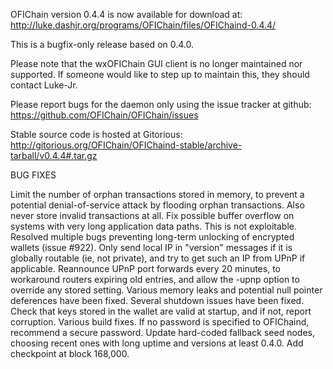 OFIChain version 0.4.4 is now available for download at:
http://luke.dashjr.org/programs/OFIChain/files/OFIChaind-0.4.4/

This is a bugfix-only release based on 0.4.0.

Please note that the wxOFIChain GUI client is no longer maintained nor supported. If someone would like to step up to maintain this, they should contact Luke-Jr.

Please report bugs for the daemon only using the issue tracker at github:
https://github.com/OFIChain/OFIChain/issues

Stable source code is hosted at Gitorious:
http://gitorious.org/OFIChain/OFIChaind-stable/archive-tarball/v0.4.4#.tar.gz

BUG FIXES

Limit the number of orphan transactions stored in memory, to prevent a potential denial-of-service attack by flooding orphan transactions. Also never store invalid transactions at all.
Fix possible buffer overflow on systems with very long application data paths. This is not exploitable.
Resolved multiple bugs preventing long-term unlocking of encrypted wallets (issue #922).
Only send local IP in "version" messages if it is globally routable (ie, not private), and try to get such an IP from UPnP if applicable.
Reannounce UPnP port forwards every 20 minutes, to workaround routers expiring old entries, and allow the -upnp option to override any stored setting.
Various memory leaks and potential null pointer deferences have been
fixed.
Several shutdown issues have been fixed.
Check that keys stored in the wallet are valid at startup, and if not,
report corruption.
Various build fixes.
If no password is specified to OFIChaind, recommend a secure password.
Update hard-coded fallback seed nodes, choosing recent ones with long uptime and versions at least 0.4.0.
Add checkpoint at block 168,000.

